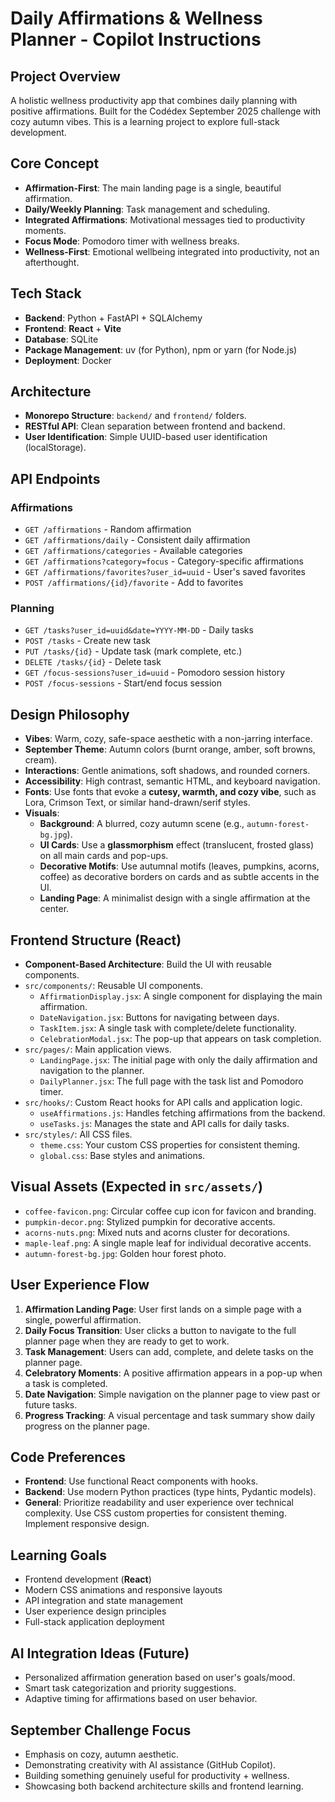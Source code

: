 # Daily Affirmations & Wellness Planner - Copilot Instructions

## Project Overview
A holistic wellness productivity app that combines daily planning with positive affirmations. Built for the Codédex September 2025 challenge with cozy autumn vibes. This is a learning project to explore full-stack development.

## Core Concept
- **Affirmation-First**: The main landing page is a single, beautiful affirmation.
- **Daily/Weekly Planning**: Task management and scheduling.
- **Integrated Affirmations**: Motivational messages tied to productivity moments.
- **Focus Mode**: Pomodoro timer with wellness breaks.
- **Wellness-First**: Emotional wellbeing integrated into productivity, not an afterthought.

## Tech Stack
- **Backend**: Python + FastAPI + SQLAlchemy
- **Frontend**: **React** + **Vite**
- **Database**: SQLite
- **Package Management**: uv (for Python), npm or yarn (for Node.js)
- **Deployment**: Docker

## Architecture
- **Monorepo Structure**: `backend/` and `frontend/` folders.
- **RESTful API**: Clean separation between frontend and backend.
- **User Identification**: Simple UUID-based user identification (localStorage).

## API Endpoints
### Affirmations
- `GET /affirmations` - Random affirmation
- `GET /affirmations/daily` - Consistent daily affirmation
- `GET /affirmations/categories` - Available categories
- `GET /affirmations?category=focus` - Category-specific affirmations
- `GET /affirmations/favorites?user_id=uuid` - User's saved favorites
- `POST /affirmations/{id}/favorite` - Add to favorites

### Planning
- `GET /tasks?user_id=uuid&date=YYYY-MM-DD` - Daily tasks
- `POST /tasks` - Create new task
- `PUT /tasks/{id}` - Update task (mark complete, etc.)
- `DELETE /tasks/{id}` - Delete task
- `GET /focus-sessions?user_id=uuid` - Pomodoro session history
- `POST /focus-sessions` - Start/end focus session

## Design Philosophy
- **Vibes**: Warm, cozy, safe-space aesthetic with a non-jarring interface.
- **September Theme**: Autumn colors (burnt orange, amber, soft browns, cream).
- **Interactions**: Gentle animations, soft shadows, and rounded corners.
- **Accessibility**: High contrast, semantic HTML, and keyboard navigation.
- **Fonts**: Use fonts that evoke a **cutesy, warmth, and cozy vibe**, such as Lora, Crimson Text, or similar hand-drawn/serif styles.
- **Visuals**:
    - **Background**: A blurred, cozy autumn scene (e.g., `autumn-forest-bg.jpg`).
    - **UI Cards**: Use a **glassmorphism** effect (translucent, frosted glass) on all main cards and pop-ups.
    - **Decorative Motifs**: Use autumnal motifs (leaves, pumpkins, acorns, coffee) as decorative borders on cards and as subtle accents in the UI.
    - **Landing Page**: A minimalist design with a single affirmation at the center.

## Frontend Structure (React)
- **Component-Based Architecture**: Build the UI with reusable components.
- `src/components/`: Reusable UI components.
    - `AffirmationDisplay.jsx`: A single component for displaying the main affirmation.
    - `DateNavigation.jsx`: Buttons for navigating between days.
    - `TaskItem.jsx`: A single task with complete/delete functionality.
    - `CelebrationModal.jsx`: The pop-up that appears on task completion.
- `src/pages/`: Main application views.
    - `LandingPage.jsx`: The initial page with only the daily affirmation and navigation to the planner.
    - `DailyPlanner.jsx`: The full page with the task list and Pomodoro timer.
- `src/hooks/`: Custom React hooks for API calls and application logic.
    - `useAffirmations.js`: Handles fetching affirmations from the backend.
    - `useTasks.js`: Manages the state and API calls for daily tasks.
- `src/styles/`: All CSS files.
    - `theme.css`: Your custom CSS properties for consistent theming.
    - `global.css`: Base styles and animations.

## Visual Assets (Expected in `src/assets/`)
- `coffee-favicon.png`: Circular coffee cup icon for favicon and branding.
- `pumpkin-decor.png`: Stylized pumpkin for decorative accents.
- `acorns-nuts.png`: Mixed nuts and acorns cluster for decorations.
- `maple-leaf.png`: A single maple leaf for individual decorative accents.
- `autumn-forest-bg.jpg`: Golden hour forest photo.

## User Experience Flow
1.  **Affirmation Landing Page**: User first lands on a simple page with a single, powerful affirmation.
2.  **Daily Focus Transition**: User clicks a button to navigate to the full planner page when they are ready to get to work.
3.  **Task Management**: Users can add, complete, and delete tasks on the planner page.
4.  **Celebratory Moments**: A positive affirmation appears in a pop-up when a task is completed.
5.  **Date Navigation**: Simple navigation on the planner page to view past or future tasks.
6.  **Progress Tracking**: A visual percentage and task summary show daily progress on the planner page.

## Code Preferences
- **Frontend**: Use functional React components with hooks.
- **Backend**: Use modern Python practices (type hints, Pydantic models).
- **General**: Prioritize readability and user experience over technical complexity. Use CSS custom properties for consistent theming. Implement responsive design.

## Learning Goals
- Frontend development (**React**)
- Modern CSS animations and responsive layouts
- API integration and state management
- User experience design principles
- Full-stack application deployment

## AI Integration Ideas (Future)
- Personalized affirmation generation based on user's goals/mood.
- Smart task categorization and priority suggestions.
- Adaptive timing for affirmations based on user behavior.

## September Challenge Focus
- Emphasis on cozy, autumn aesthetic.
- Demonstrating creativity with AI assistance (GitHub Copilot).
- Building something genuinely useful for productivity + wellness.
- Showcasing both backend architecture skills and frontend learning.